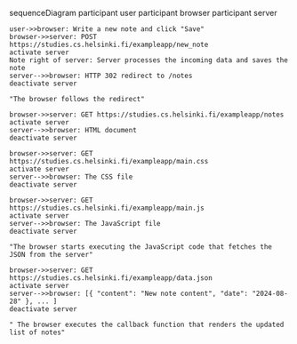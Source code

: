 sequenceDiagram
    participant user
    participant browser
    participant server

    user->>browser: Write a new note and click "Save"
    browser->>server: POST https://studies.cs.helsinki.fi/exampleapp/new_note
    activate server
    Note right of server: Server processes the incoming data and saves the note
    server-->>browser: HTTP 302 redirect to /notes
    deactivate server
    
    "The browser follows the redirect"
    
    browser->>server: GET https://studies.cs.helsinki.fi/exampleapp/notes
    activate server
    server-->>browser: HTML document
    deactivate server
    
    browser->>server: GET https://studies.cs.helsinki.fi/exampleapp/main.css
    activate server
    server-->>browser: The CSS file
    deactivate server
    
    browser->>server: GET https://studies.cs.helsinki.fi/exampleapp/main.js
    activate server
    server-->>browser: The JavaScript file
    deactivate server

    "The browser starts executing the JavaScript code that fetches the JSON from the server"

    browser->>server: GET https://studies.cs.helsinki.fi/exampleapp/data.json
    activate server
    server-->>browser: [{ "content": "New note content", "date": "2024-08-28" }, ... ]
    deactivate server

    " The browser executes the callback function that renders the updated list of notes"

